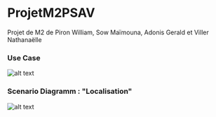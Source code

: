 # ProjetM2PSAV
Projet de M2 de Piron William, Sow Maïmouna, Adonis Gerald et Viller Nathanaëlle

### Use Case ###
![alt text](http://www.plantuml.com/plantuml/png/dLNDRjf04Bxp5AFqa710LQhs5aK25sWacagXwdrP3sQKzQwxkoP5LTwbn_ev_6ATjJ7OuQTf9IHWPxvlPxxvMVT8EXDMfB0GyZ6n9jTnP9InCADavQSMDpstyra97JzPyXurB8Los5EuzE0DsE0DCLcKdenkOJBc5GdE_KOX1BFGYSAUa9ul6SOfwUtlpvWkR6FuYEjUYoHtA8L3-Da36Bq8zCruCewYOR0O6wFTdhwFhaVN8puTMckUwiClYjOOZi8TRU-5OjB6C37QtuiK8JAv9RGxGFVYcnlubAT2m-qjJ8sAUy_jY7UP7ezv-6xqOJG9aBtZlV4MXrccY34CkefiMQ25N4DPhCj2OuhQzs4msEh6FeqmKtH1zyYacKSG3YxO2B1da9MbEXmCgg-njfYGupijE7IGiU-oB2ngYQxjE0s7jOysdfOaHRYhupEZu66QUw3yrVut4H8NnZo-7l7rANIPVJtWJZil4bR-zP1v5hBP0BjUjBMS6IaKkIh9lPHp15KRkc5zCsH1iJQj6WKnZLnrPNme2vbdjPOn-vEM5BUSeHEvu2emhm0jrfJKiMJSZo2KOeDuqHMd2diGcCX_VCzHEL2NkQSgJGoiFAVMaoGEiD9ZByU455EDrmndDMenwhEQ7jSLSLW9HbVJp-a1H-y5QGUIzqNvsrPQN1nfsORue6DFP3VZp4uanjhmJnQfexkGiYnuqaFrJzDARkXSDSoabyQcTPj3V7aQnZDxDjfeJol2z22aPeDQurdMcI3djct2pHhCWcotdQ9EmAUyxdHCN6yRxhPOpRWB0tvUZ5rF9wXT0sADpu8UC0J1ByI18FoskB80bzUadKNpTiNrD3O4UT0XTzgN1SzqTn2fFWs9N-PM7GWPkczvPE6qvy-zh768xRz0T6pl_1MrNJt_X3co4kVIYYmZdLITqXc7HkogTc4sd974tstuK2Mil5_nKyUQkJn9wf5irUi8l2hHLRisrPCKNcpOFkBX_rNdIUf3rzZUiVskgRLl-aSPjoQsXS_p7m00)
### Scenario Diagramm : "Localisation" ###
![alt text](http://www.plantuml.com/plantuml/png/RP5BJiCm48RtESL8RDe5Yxus25LgehOi2aWWs0_Ea5guTXWx1GJSXMtFqOinJab84Jlx-_zv-oTjIsJSm0Egfu9TPVFC6SUmqiKwB9dU4W3VkjPeynVM8P25HpIUH3Nq620uu1W1kMPIGJjx55TATYpeDhmPWcX0MnXA4Z6TNQAsSEU9pm1z_H3QkoKmJg7Hykz7eIVAe1-bUwTPgdhOxxPaWuUIdLgJRst3sdQptwcgtE-O3cvjbSx_zOzg_mgjYbO4YrjTO1m2IbSne34YxB-Wia2nP1ivhYFdbgdGFZILwD0MLg_F5Hal32eP0r3sm44hBLsrAIRzv6XLubJe2Tw5fd-ESZ9VpBDi5XN7EV4F7MU3T90AdJ6xbmEyDdeRhpDJmN7N_M0aQICid0rNk278P4vTR_uGS5pu_1mkgWrQc4vXwKoUV2R9RyVjFV_lUJPC9-aYXiHTtTNtF3tzc7OkMZz-uR21mmuSDN3KWUC6ZZjmqly6)
